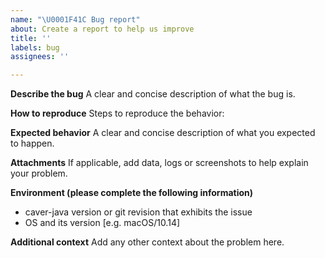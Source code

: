 ```yaml
---
name: "\U0001F41C Bug report"
about: Create a report to help us improve
title: ''
labels: bug
assignees: ''

---
```


**Describe the bug**
A clear and concise description of what the bug is.

**How to reproduce**
Steps to reproduce the behavior:

**Expected behavior**
A clear and concise description of what you expected to happen.

**Attachments**
If applicable, add data, logs or screenshots to help explain your problem.

**Environment (please complete the following information)**
 - caver-java version or git revision that exhibits the issue
 - OS and its version [e.g. macOS/10.14]

**Additional context**
Add any other context about the problem here.
